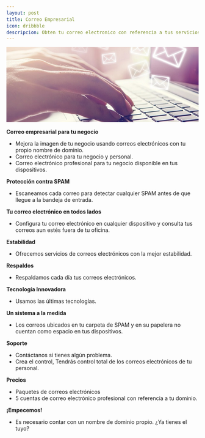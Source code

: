 ```yaml
---
layout: post
title: Correo Empresarial  
icon: dribbble
descripcion: Obten tu correo electronico con referencia a tus servicios
---
```

<img src="\assets\img\slide\correo-empresarial.jpg" class="img-fluid" alt="Responsive image">

**Correo empresarial para tu negocio**
* Mejora la imagen de tu negocio usando correos electrónicos con tu propio nombre de dominio.
* Correo electrónico para tu negocio y personal.
* Correo electrónico profesional para tu negocio disponible en tus dispositivos.
 
**Protección contra SPAM** 
* Escaneamos cada correo para detectar cualquier SPAM antes de que llegue a la bandeja de entrada.

**Tu correo electrónico en todos lados**
* Configura tu correo electrónico en cualquier dispositivo y consulta tus correos aun estés fuera de tu oficina.

**Estabilidad**
* Ofrecemos servicios de correos electrónicos con la mejor estabilidad. 

**Respaldos** 
* Respaldamos cada día tus correos electrónicos.

**Tecnología Innovadora**
* Usamos las últimas tecnologías.

**Un sistema a la medida**
* Los correos ubicados en tu carpeta de SPAM y en su papelera no cuentan como espacio en tus dispositivos. 

**Soporte**
* Contáctanos si tienes algún problema. 
* Crea el control, Tendrás control total de los correos electrónicos de tu personal.

**Precios**
* Paquetes de correos electrónicos 
* 5 cuentas de correo electrónico profesional con referencia a tu dominio.

**¡Empecemos!**
* Es necesario contar con un nombre de dominio propio. ¿Ya tienes el tuyo? 

